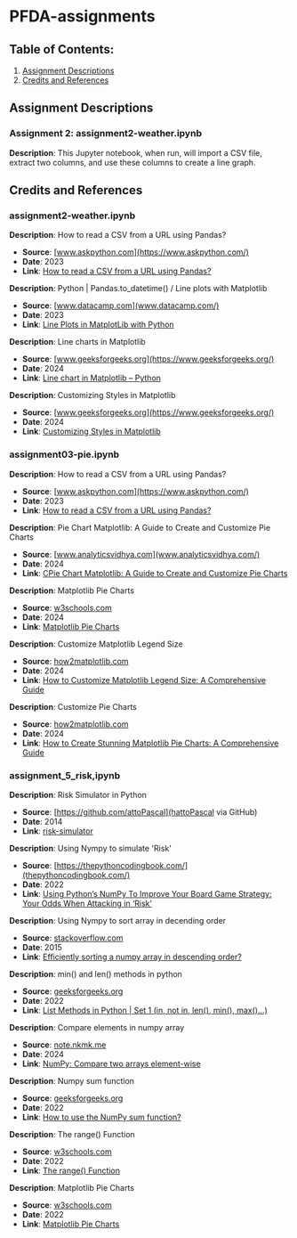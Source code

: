 # PFDA-assignments
## Table of Contents:
1. [Assignment Descriptions](#assignment-descriptions)
2. [Credits and References](#credits-and-references)


## Assignment Descriptions

### Assignment 2: assignment2-weather.ipynb 
**Description**: This Jupyter notebook, when run, will import a CSV file, extract two columns, and use these columns to create a line graph.





## Credits and References

### assignment2-weather.ipynb 
**Description**: How to read a CSV from a URL using Pandas?
- **Source**: [www.askpython.com](https://www.askpython.com/)
- **Date**: 2023
- **Link**: [How to read a CSV from a URL using Pandas?](https://www.askpython.com/python-modules/pandas/read-csv-from-url-pandas)

**Description**: Python | Pandas.to_datetime() / Line plots with Matplotlib
- **Source**: [www.datacamp.com](www.datacamp.com/)
- **Date**: 2023
- **Link**: [Line Plots in MatplotLib with Python](https://www.datacamp.com/tutorial/line-plots-in-matplotlib-with-python)

**Description**: Line charts in Matplotlib
- **Source**: [www.geeksforgeeks.org](https://www.geeksforgeeks.org/)
- **Date**: 2024
- **Link**: [Line chart in Matplotlib – Python](https://www.geeksforgeeks.org/line-chart-in-matplotlib-python/)

**Description**: Customizing Styles in Matplotlib
- **Source**: [www.geeksforgeeks.org](https://www.geeksforgeeks.org/)
- **Date**: 2024
- **Link**: [Customizing Styles in Matplotlib](https://www.geeksforgeeks.org/python-matplotlib-an-overview/)




### assignment03-pie.ipynb
**Description**: How to read a CSV from a URL using Pandas?
- **Source**: [www.askpython.com](https://www.askpython.com/)
- **Date**: 2023
- **Link**: [How to read a CSV from a URL using Pandas?](https://www.askpython.com/python-modules/pandas/read-csv-from-url-pandas)

**Description**: Pie Chart Matplotlib: A Guide to Create and Customize Pie Charts
- **Source**: [www.analyticsvidhya.com](www.analyticsvidhya.com/)
- **Date**: 2024
- **Link**: [CPie Chart Matplotlib: A Guide to Create and Customize Pie Charts](https://www.analyticsvidhya.com/blog/2024/02/pie-chart-matplotlib/#:~:text=To%20customize%20the%20colors%20of,slice%20in%20the%20pie%20chart.)


**Description**: Matplotlib Pie Charts
- **Source**: [w3schools.com](https://www.w3schools.com/)
- **Date**: 2024
- **Link**: [Matplotlib Pie Charts](https://www.w3schools.com/python/matplotlib_pie_charts.asp)


**Description**: Customize Matplotlib Legend Size
- **Source**: [how2matplotlib.com](https://how2matplotlib.com/)
- **Date**: 2024
- **Link**: [How to Customize Matplotlib Legend Size: A Comprehensive Guide](https://how2matplotlib.com/matplotlib-legend-size.html)

**Description**: Customize Pie Charts 
- **Source**: [how2matplotlib.com](https://how2matplotlib.com/)
- **Date**: 2024
- **Link**: [How to Create Stunning Matplotlib Pie Charts: A Comprehensive Guide](https://how2matplotlib.com/matplotlib-pie-chart.html)


### assignment_5_risk,ipynb
**Description**: Risk Simulator in Python
- **Source**: [https://github.com/attoPascal](hattoPascal via GitHub)
- **Date**: 2014
- **Link**: [risk-simulator](https://github.com/attoPascal/risk-simulator/blob/master/risk.py)

**Description**: Using Nympy to simulate 'Risk'
- **Source**: [https://thepythoncodingbook.com/](thepythoncodingbook.com/)
- **Date**: 2022
- **Link**: [Using Python’s NumPy To Improve Your Board Game Strategy: Your Odds When Attacking in ‘Risk’](https://thepythoncodingbook.com/2022/12/30/using-python-numpy-to-improve-board-game-strategy-risk/)

**Description**: Using Nympy to sort array in decending order
- **Source**: [stackoverflow.com](https://stackoverflow.com/)
- **Date**: 2015
- **Link**: [Efficiently sorting a numpy array in descending order?](https://stackoverflow.com/questions/26984414/efficiently-sorting-a-numpy-array-in-descending-order)

**Description**: min() and len() methods in python
- **Source**: [geeksforgeeks.org](hhttps://www.geeksforgeeks.org/)
- **Date**: 2022
- **Link**: [List Methods in Python | Set 1 (in, not in, len(), min(), max()…)](https://www.geeksforgeeks.org/list-methods-in-python-set-1-in-not-in-len-min-max/)

**Description**: Compare elements in numpy array
- **Source**: [note.nkmk.me](https://note.nkmk.me/en/)
- **Date**: 2024
- **Link**: [NumPy: Compare two arrays element-wise](https://note.nkmk.me/en/python-numpy-ndarray-compare/#:~:text=In%20NumPy%2C%20to%20compare%20two,array_equal()%20and%20np.)

**Description**: Numpy sum function
- **Source**: [geeksforgeeks.org](hhttps://www.geeksforgeeks.org/)
- **Date**: 2022
- **Link**: [How to use the NumPy sum function?](https://www.geeksforgeeks.org/how-to-use-the-numpy-sum-function/)


**Description**: The range() Function
- **Source**: [w3schools.com](https://www.w3schools.com/python/)
- **Date**: 2022
- **Link**: [The range() Function](https://www.w3schools.com/python/gloss_python_for_range.asp)



**Description**: Matplotlib Pie Charts
- **Source**: [w3schools.com](https://www.w3schools.com/)
- **Date**: 2022
- **Link**: [Matplotlib Pie Charts](https://www.w3schools.com/python/matplotlib_pie_charts.asp)